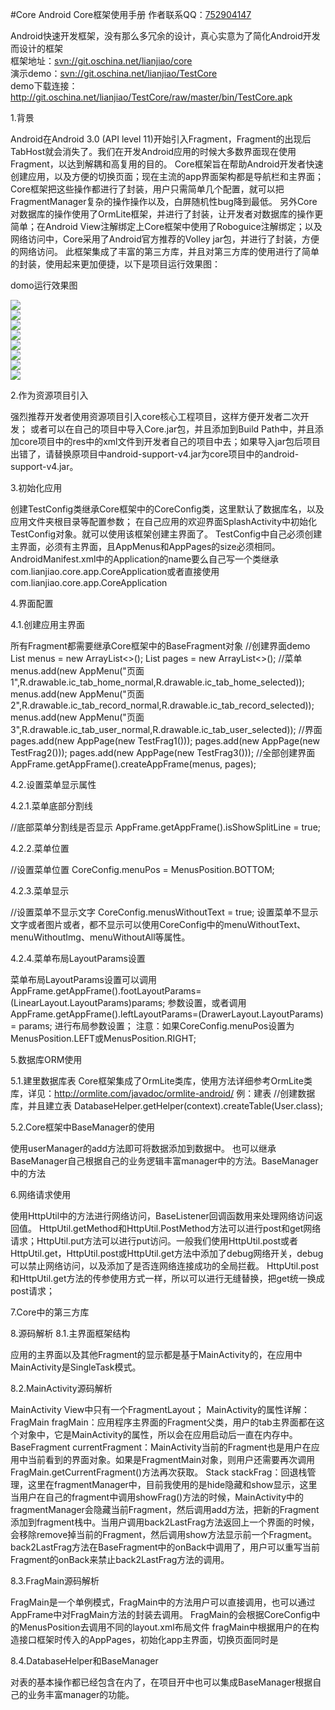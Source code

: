 #Core
Android Core框架使用手册         作者联系QQ：<a target="_blank" href="http://wpa.qq.com/msgrd?v=3&uin=752904147&site=qq&menu=yes">752904147</a>

Android快速开发框架，没有那么多冗余的设计，真心实意为了简化Android开发而设计的框架 <br/>
框架地址：<a href="http://git.oschina.net/lianjiao/core" target="_blank">svn://git.oschina.net/lianjiao/core</a> <br/>
演示demo：<a href="http:////git.oschina.net/lianjiao/TestCore" target="_blank">svn://git.oschina.net/lianjiao/TestCore</a> <br/>
demo下载连接：http://git.oschina.net/lianjiao/TestCore/raw/master/bin/TestCore.apk <br/>

1.背景

Android在Android 3.0 (API level 11)开始引入Fragment，Fragment的出现后TabHost就会消失了。我们在开发Android应用的时候大多数界面现在使用Fragment，以达到解耦和高复用的目的。
Core框架旨在帮助Android开发者快速创建应用，以及方便的切换页面；现在主流的app界面架构都是导航栏和主界面；Core框架把这些操作都进行了封装，用户只需简单几个配置，就可以把FragmentManager复杂的操作操作以及，白屏随机性bug降到最低。
另外Core对数据库的操作使用了OrmLite框架，并进行了封装，让开发者对数据库的操作更简单；在Android View注解绑定上Core框架中使用了Roboguice注解绑定；以及网络访问中，Core采用了Android官方推荐的Volley jar包，并进行了封装，方便的网络访问。
此框架集成了丰富的第三方库，并且对第三方库的使用进行了简单的封装，使用起来更加便捷，以下是项目运行效果图：

domo运行效果图

<img src="http://git.oschina.net/uploads/images/2016/0107/171219_587f5f21_5916.jpeg"/><br/>
<img src="http://git.oschina.net/uploads/images/2016/0107/171231_eb8fc10b_5916.jpeg"/><br/>
<img src="http://git.oschina.net/uploads/images/2016/0107/171242_60fc5176_5916.jpeg"/><br/>
<img src="http://git.oschina.net/uploads/images/2016/0107/171253_6da2392b_5916.jpeg"/><br/>
<img src="http://git.oschina.net/uploads/images/2016/0107/171308_a8df29f0_5916.jpeg"/><br/>
<img src="http://git.oschina.net/uploads/images/2016/0107/171319_fac74a06_5916.jpeg"/><br/>
<img src="http://git.oschina.net/uploads/images/2016/0107/171345_5e80c457_5916.jpeg"/><br/>
<img src="http://git.oschina.net/uploads/images/2016/0107/171403_5d2cc360_5916.jpeg"/><br/>


2.作为资源项目引入

强烈推荐开发者使用资源项目引入core核心工程项目，这样方便开发者二次开发；
或者可以在自己的项目中导入Core.jar包，并且添加到Build Path中，并且添加core项目中的res中的xml文件到开发者自己的项目中去；如果导入jar包后项目出错了，请替换原项目中android-support-v4.jar为core项目中的android-support-v4.jar。


3.初始化应用

创建TestConfig类继承Core框架中的CoreConfig类，这里默认了数据库名，以及应用文件夹根目录等配置参数；
在自己应用的欢迎界面SplashActivity中初始化TestConfig对象。就可以使用该框架创建主界面了。
TestConfig中自己必须创建主界面，必须有主界面，且AppMenus和AppPages的size必须相同。
AndroidManifest.xml中的Application的name要么自己写一个类继承com.lianjiao.core.app.CoreApplication或者直接使用com.lianjiao.core.app.CoreApplication

4.界面配置

4.1.创建应用主界面

所有Fragment都需要继承Core框架中的BaseFragment对象
//创建界面demo
List<AppMenu> menus = new ArrayList<>();
List<AppPage> pages = new ArrayList<>();
//菜单
menus.add(new AppMenu("页面1",R.drawable.ic_tab_home_normal,R.drawable.ic_tab_home_selected));
menus.add(new AppMenu("页面2",R.drawable.ic_tab_record_normal,R.drawable.ic_tab_record_selected));
menus.add(new AppMenu("页面3",R.drawable.ic_tab_user_normal,R.drawable.ic_tab_user_selected));
//界面
pages.add(new AppPage(new TestFrag1()));
pages.add(new AppPage(new TestFrag2()));
pages.add(new AppPage(new TestFrag3()));
//全部创建界面
AppFrame.getAppFrame().createAppFrame(menus, pages);

4.2.设置菜单显示属性

4.2.1.菜单底部分割线

//底部菜单分割线是否显示
AppFrame.getAppFrame().isShowSplitLine = true;

4.2.2.菜单位置

//设置菜单位置
CoreConfig.menuPos = MenusPosition.BOTTOM;

4.2.3.菜单显示

//设置菜单不显示文字
CoreConfig.menusWithoutText = true;
设置菜单不显示文字或者图片或者，都不显示可以使用CoreConfig中的menuWithoutText、menuWithoutImg、menuWithoutAll等属性。

4.2.4.菜单布局LayoutParams设置

菜单布局LayoutParams设置可以调用
AppFrame.getAppFrame().footLayoutParams=(LinearLayout.LayoutParams)params;
参数设置，或者调用 
AppFrame.getAppFrame().leftLayoutParams=(DrawerLayout.LayoutParams) = params;
进行布局参数设置；
注意：如果CoreConfig.menuPos设置为MenusPosition.LEFT或MenusPosition.RIGHT;



5.数据库ORM使用

5.1.建里数据库表
Core框架集成了OrmLite类库，使用方法详细参考OrmLite类库，详见：http://ormlite.com/javadoc/ormlite-android/
例：建表
//创建数据库，并且建立表
DatabaseHelper.getHelper(context).createTable(User.class);

5.2.Core框架中BaseManager的使用

使用userManager的add方法即可将数据添加到数据中。
也可以继承BaseManager自己根据自己的业务逻辑丰富manager中的方法。BaseManager中的方法

6.网络请求使用

使用HttpUtil中的方法进行网络访问，BaseListener回调函数用来处理网络访问返回值。
HttpUtil.getMethod和HttpUtil.PostMethod方法可以进行post和get网络请求；HttpUtil.put方法可以进行put访问。一般我们使用HttpUtil.post或者HttpUtil.get，HttpUtil.post或HttpUtil.get方法中添加了debug网络开关，debug可以禁止网络访问，以及添加了是否连网络连接成功的全局拦截。
HttpUtil.post和HttpUtil.get方法的传参使用方式一样，所以可以进行无缝替换，把get统一换成post请求；

7.Core中的第三方库

8.源码解析
8.1.主界面框架结构

应用的主界面以及其他Fragment的显示都是基于MainActivity的，在应用中MainActivity是SingleTask模式。

8.2.MainActivity源码解析

MainActivity View中只有一个FragmentLayout；
MainActivity的属性详解：
FragMain  fragMain：应用程序主界面的Fragment父类，用户的tab主界面都在这个对象中，它是MainActivity的属性，所以会在应用启动后一直在内存中。
BaseFragment  currentFragment：MainActivity当前的Fragment也是用户在应用中当前看到的界面对象。如果是FragmentMain对象，则用户还需要再次调用FragMain.getCurrentFragment()方法再次获取。
Stack<BaseFragment>  stackFrag：回退栈管理，这里在fragmentManager中，目前我使用的是hide隐藏和show显示，这里当用户在自己的fragment中调用showFrag()方法的时候，MainActivity中的fragmentManager会隐藏当前Fragment，然后调用add方法，把新的Fragment添加到fragment栈中。当用户调用back2LastFrag方法返回上一个界面的时候，会移除remove掉当前的Fragment，然后调用show方法显示前一个Fragment。
back2LastFrag方法在BaseFragment中的onBack中调用了，用户可以重写当前Fragment的onBack来禁止back2LastFrag方法的调用。

8.3.FragMain源码解析

FragMain是一个单例模式，FragMain中的方法用户可以直接调用，也可以通过AppFrame中对FragMain方法的封装去调用。
FragMain的会根据CoreConfig中的MenusPosition去调用不同的layout.xml布局文件
fragMain中根据用户的在构造接口框架时传入的AppPages，初始化app主界面，切换页面同时是

8.4.DatabaseHelper和BaseManager<T>

对表的基本操作都已经包含在内了，在项目开中也可以集成BaseManager根据自己的业务丰富manager的功能。  
